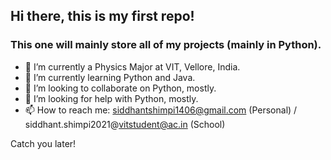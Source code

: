 ## Hi there, this is my first repo!
### This one will mainly store all of my projects (mainly in Python). 

- 🔭 I’m currently a Physics Major at VIT, Vellore, India.
- 🌱 I’m currently learning Python and Java. 
- 👯 I’m looking to collaborate on Python, mostly.
- 🤔 I’m looking for help with Python, mostly.
- 📫 How to reach me: siddhantshimpi1406@gmail.com (Personal) / siddhant.shimpi2021@vitstudent@ac.in (School)

Catch you later!
